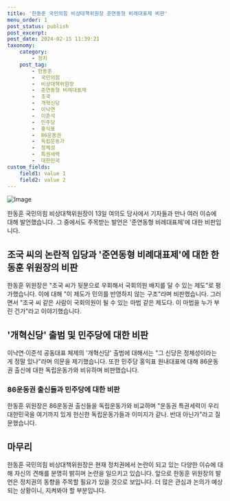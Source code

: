 ```yaml
---
title: '한동훈 국민의힘 비상대책위원장 준연동형 비례대표제 비판'
menu_order: 1
post_status: publish
post_excerpt: 
post_date: 2024-02-15 11:39:21
taxonomy:
    category:
        - 정치
    post_tag:
        - 한동훈
        -  국민의힘
        -  비상대책위원장
        -  준연동형 비례대표제
        -  조국
        -  개혁신당
        -  이낙연
        -  이준석
        -  민주당
        -  홍익표
        -  86운동권
        -  독립운동가
        -  정체성
        -  특권세력
        -  대한민국
custom_fields:
    field1: value 1
    field2: value 2
---
```


![Image](https://imgnews.pstatic.net/image/660/2024/02/13/0000055459_001_20240213111901575.jpg?type=w647)

한동훈 국민의힘 비상대책위원장이 13일 여의도 당사에서 기자들과 만나 여러 이슈에 대해 발언했습니다. 그 중에서도 주목받는 발언은 '준연동형 비례대표제'에 대한 비판입니다. 
## 조국 씨의 논란적 입당과 '준연동형 비례대표제'에 대한 한동훈 위원장의 비판
한동훈 위원장은 "조국 씨가 뒷문으로 우회해서 국회의원 배지를 달 수 있는 제도"로 평가했습니다. 이에 대해 "이 제도가 민의를 반영하지 않는 구조"라며 비판했습니다. 그러면서 "조국 씨 같은 사람이 국회의원이 될 수 있는 마법 같은 제도다. 이 마법을 누가 부린 건가"라고 이야기했습니다.
## '개혁신당' 출범 및 민주당에 대한 비판
이낙연·이준석 공동대표 체제의 '개혁신당' 출범에 대해서는 "그 신당은 정체성이라는 게 정말 있나"라며 의문을 제기했습니다. 또한 민주당 홍익표 원내대표에 대해 86운동권 출신에 대한 독립운동가와 비유하며 비판했습니다.
### 86운동권 출신들과 민주당에 대한 비판
한동훈 위원장은 86운동권 출신들을 독립운동가와 비교하며 "운동권 특권세력이 우리 대한민국을 여기까지 있게 헌신한 독립운동가들과 이미지가 같나. 반대 아닌가"라고 질문했습니다.
## 마무리
한동훈 국민의힘 비상대책위원장은 현재 정치권에서 논란이 되고 있는 다양한 이슈에 대해 자신의 견해를 분명히 밝히며 논란을 일으키고 있습니다. 앞으로 한동훈 위원장의 발언은 정치권의 동향을 주목할 필요가 있을 것으로 보입니다. 더 많은 관심과 논의가 예상되는 상황이니, 지켜봐야 할 부분입니다.
